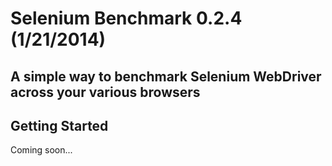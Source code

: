 # Selenium Benchmark 0.2.4 (1/21/2014)
## A simple way to benchmark Selenium WebDriver across your various browsers

## Getting Started

Coming soon...
